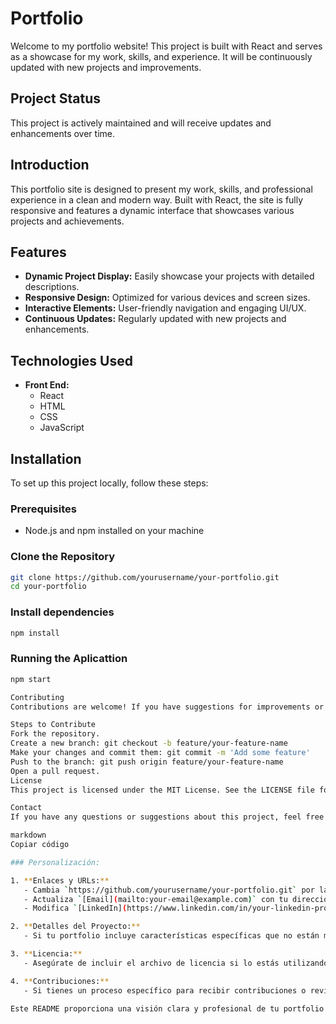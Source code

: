 # Portfolio

Welcome to my portfolio website! This project is built with React and serves as a showcase for my work, skills, and experience. It will be continuously updated with new projects and improvements.

## Project Status

This project is actively maintained and will receive updates and enhancements over time.

## Introduction

This portfolio site is designed to present my work, skills, and professional experience in a clean and modern way. Built with React, the site is fully responsive and features a dynamic interface that showcases various projects and achievements.

## Features

- **Dynamic Project Display:** Easily showcase your projects with detailed descriptions.
- **Responsive Design:** Optimized for various devices and screen sizes.
- **Interactive Elements:** User-friendly navigation and engaging UI/UX.
- **Continuous Updates:** Regularly updated with new projects and enhancements.

## Technologies Used

- **Front End:**
  - React
  - HTML
  - CSS
  - JavaScript

## Installation

To set up this project locally, follow these steps:

### Prerequisites

- Node.js and npm installed on your machine

### Clone the Repository

```bash
git clone https://github.com/yourusername/your-portfolio.git
cd your-portfolio
```
### Install dependencies
```bash
npm install
```
### Running the Aplicattion
```bash
npm start

Contributing
Contributions are welcome! If you have suggestions for improvements or want to add features, feel free to submit a pull request.

Steps to Contribute
Fork the repository.
Create a new branch: git checkout -b feature/your-feature-name
Make your changes and commit them: git commit -m 'Add some feature'
Push to the branch: git push origin feature/your-feature-name
Open a pull request.
License
This project is licensed under the MIT License. See the LICENSE file for details.

Contact
If you have any questions or suggestions about this project, feel free to contact me via Email or visit my LinkedIn.

markdown
Copiar código

### Personalización:

1. **Enlaces y URLs:**
   - Cambia `https://github.com/yourusername/your-portfolio.git` por la URL de tu repositorio.
   - Actualiza `[Email](mailto:your-email@example.com)` con tu dirección de correo electrónico.
   - Modifica `[LinkedIn](https://www.linkedin.com/in/your-linkedin-profile/)` con tu perfil de LinkedIn.

2. **Detalles del Proyecto:**
   - Si tu portfolio incluye características específicas que no están mencionadas, agrégalas en la sección de **Features**.

3. **Licencia:**
   - Asegúrate de incluir el archivo de licencia si lo estás utilizando y ajusta la sección de **License** si tu proyecto usa una licencia diferente.

4. **Contribuciones:**
   - Si tienes un proceso específico para recibir contribuciones o revisiones, actualiza las instrucciones según sea necesario.

Este README proporciona una visión clara y profesional de tu portfolio y ofrece a los visitantes toda la información necesaria para instalar, contribuir y contactar contigo. ¡Espero que te resulte útil!







